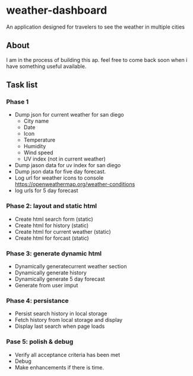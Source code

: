 # weather-dashboard
An application designed for travelers to see the weather in multiple cities

## About
I am in the process of building this ap. feel free to come back soon when i have something useful available.

## Task list

### Phase 1

- Dump json for current weather for san diego
    - City name
    - Date
    - Icon
    - Temperature
    - Humidity
    - Wind speed
    - UV index (not in current weather)
- Dump jason data for uv index for san diego
- Dump json data for five day forecast.
- Log url for weather icons to console 
    https://openweathermap.org/weather-conditions
- log urls for 5 day forecast

### Phase 2: layout and static html

- Create html search form (static)
- Create html for history (static)
- Create html for current weather (static)
- Create html for forcast (static)

### Phase 3: generate dynamic html

- Dynamically generatecurrent weather section
- Dynamically generate history
- Dynamically generate 5 day forecast
- Generate from user imput

### Phase 4: persistance

- Persist search history in local storage
- Fetch history from local storage and display
- Display last search when page loads

### Pase 5: polish & debug

- Verify all acceptance criteria has been met
- Debug
- Make enhancements if there is time.